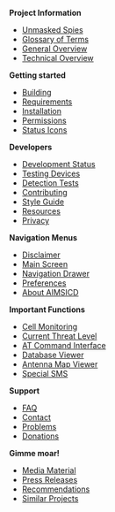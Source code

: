 **Project Information**
* [Unmasked Spies](https://github.com/CellularPrivacy/Android-IMSI-Catcher-Detector/wiki/Unmasked-Spies)
* [Glossary of Terms](https://github.com/CellularPrivacy/Android-IMSI-Catcher-Detector/wiki/Glossary-of-Terms)
* [General Overview](https://github.com/CellularPrivacy/Android-IMSI-Catcher-Detector/wiki/General-Overview)
* [Technical Overview](https://github.com/CellularPrivacy/Android-IMSI-Catcher-Detector/wiki/Technical-Overview)

**Getting started**
* [Building](https://github.com/CellularPrivacy/Android-IMSI-Catcher-Detector/wiki/Building)
* [Requirements](https://github.com/CellularPrivacy/Android-IMSI-Catcher-Detector/wiki/Requirements)
* [Installation](https://github.com/CellularPrivacy/Android-IMSI-Catcher-Detector/wiki/Installation)
* [Permissions](https://github.com/CellularPrivacy/Android-IMSI-Catcher-Detector/wiki/Permissions)
* [Status Icons](https://github.com/CellularPrivacy/Android-IMSI-Catcher-Detector/wiki/Status-Icons)

**Developers**
* [Development Status](https://github.com/CellularPrivacy/Android-IMSI-Catcher-Detector/wiki/Development-Status)
* [Testing Devices](https://github.com/CellularPrivacy/Android-IMSI-Catcher-Detector/wiki/Testing-Devices)
* [Detection Tests](https://github.com/CellularPrivacy/Android-IMSI-Catcher-Detector/wiki/Detection-Tests)
* [Contributing](https://github.com/CellularPrivacy/Android-IMSI-Catcher-Detector/blob/development/.github/CONTRIBUTING.md)
* [Style Guide](https://github.com/CellularPrivacy/Android-IMSI-Catcher-Detector/wiki/Style-Guide)
* [Resources](https://github.com/CellularPrivacy/Android-IMSI-Catcher-Detector/wiki/Resources)
* [Privacy](https://github.com/CellularPrivacy/Android-IMSI-Catcher-Detector/wiki/Privacy)

**Navigation Menus**
* [Disclaimer](https://github.com/CellularPrivacy/Android-IMSI-Catcher-Detector/wiki/Disclaimer)
* [Main Screen](https://github.com/CellularPrivacy/Android-IMSI-Catcher-Detector/wiki/Main-Screen)
* [Navigation Drawer](https://github.com/CellularPrivacy/Android-IMSI-Catcher-Detector/wiki/Navigation-Drawer)
* [Preferences](https://github.com/CellularPrivacy/Android-IMSI-Catcher-Detector/wiki/Preferences)
* [About AIMSICD](https://github.com/CellularPrivacy/Android-IMSI-Catcher-Detector/wiki/About-AIMSICD)

**Important Functions**
* [Cell Monitoring](https://github.com/CellularPrivacy/Android-IMSI-Catcher-Detector/wiki/Cell-Monitoring)
* [Current Threat Level](https://github.com/CellularPrivacy/Android-IMSI-Catcher-Detector/wiki/Current-Threat-Level)
* [AT Command Interface](https://github.com/CellularPrivacy/Android-IMSI-Catcher-Detector/wiki/AT-Command-Interface)
* [Database Viewer](https://github.com/CellularPrivacy/Android-IMSI-Catcher-Detector/wiki/Database-Viewer)
* [Antenna Map Viewer](https://github.com/CellularPrivacy/Android-IMSI-Catcher-Detector/wiki/Antenna-Map-Viewer)
* [Special SMS](https://github.com/CellularPrivacy/Android-IMSI-Catcher-Detector/wiki/Special-SMS)

**Support**
* [FAQ](https://github.com/CellularPrivacy/Android-IMSI-Catcher-Detector/wiki/FAQ)
* [Contact](https://github.com/orgs/CellularPrivacy/people)
* [Problems](https://github.com/CellularPrivacy/Android-IMSI-Catcher-Detector/blob/development/.github/CONTRIBUTING.md#debugging)
* [Donations](https://github.com/CellularPrivacy/Android-IMSI-Catcher-Detector/wiki/Donations)

**Gimme moar!**
* [Media Material](https://github.com/CellularPrivacy/Android-IMSI-Catcher-Detector/wiki/Media-Material)
* [Press Releases](https://github.com/CellularPrivacy/Android-IMSI-Catcher-Detector/wiki/Press-Releases)
* [Recommendations](https://github.com/CellularPrivacy/Android-IMSI-Catcher-Detector/wiki/Recommendations)
* [Similar Projects](https://github.com/CellularPrivacy/Android-IMSI-Catcher-Detector/wiki/Similar-Projects)